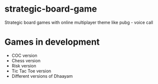 # strategic-board-game
Strategic board games with online multiplayer theme like pubg - voice call

# Games in development
* COC version
* Chess version
* Risk version
* Tic Tac Toe version
* Different versions of Dhaayam